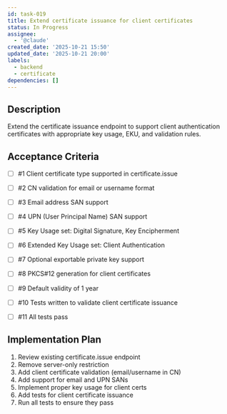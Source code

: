 ```yaml
---
id: task-019
title: Extend certificate issuance for client certificates
status: In Progress
assignee:
  - '@claude'
created_date: '2025-10-21 15:50'
updated_date: '2025-10-21 20:00'
labels:
  - backend
  - certificate
dependencies: []
---
```


## Description

<!-- SECTION:DESCRIPTION:BEGIN -->
Extend the certificate issuance endpoint to support client authentication certificates with appropriate key usage, EKU, and validation rules.
<!-- SECTION:DESCRIPTION:END -->

## Acceptance Criteria
<!-- AC:BEGIN -->
- [ ] #1 Client certificate type supported in certificate.issue
- [ ] #2 CN validation for email or username format
- [ ] #3 Email address SAN support
- [ ] #4 UPN (User Principal Name) SAN support
- [ ] #5 Key Usage set: Digital Signature, Key Encipherment
- [ ] #6 Extended Key Usage set: Client Authentication
- [ ] #7 Optional exportable private key support
- [ ] #8 PKCS#12 generation for client certificates
- [ ] #9 Default validity of 1 year

- [ ] #10 Tests written to validate client certificate issuance
- [ ] #11 All tests pass
<!-- AC:END -->

## Implementation Plan

<!-- SECTION:PLAN:BEGIN -->
1. Review existing certificate.issue endpoint
2. Remove server-only restriction
3. Add client certificate validation (email/username in CN)
4. Add support for email and UPN SANs
5. Implement proper key usage for client certs
6. Add tests for client certificate issuance
7. Run all tests to ensure they pass
<!-- SECTION:PLAN:END -->
